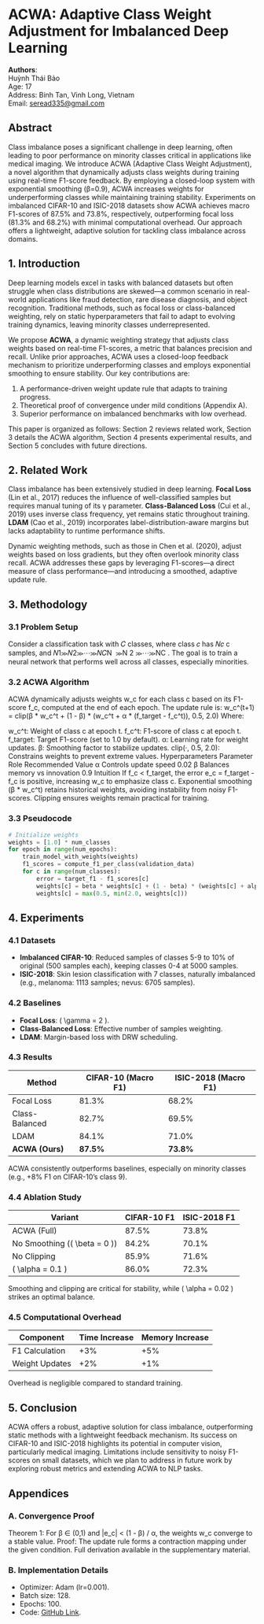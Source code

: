 

# **ACWA: Adaptive Class Weight Adjustment for Imbalanced Deep Learning**

**Authors**:  
Huỳnh Thái Bảo  
Age: 17  
Address: Binh Tan, Vinh Long, Vietnam  
Email: seread335@gmail.com  

## **Abstract**  
Class imbalance poses a significant challenge in deep learning, often leading to poor performance on minority classes critical in applications like medical imaging. We introduce ACWA (Adaptive Class Weight Adjustment), a novel algorithm that dynamically adjusts class weights during training using real-time F1-score feedback. By employing a closed-loop system with exponential smoothing (β=0.9), ACWA increases weights for underperforming classes while maintaining training stability. Experiments on imbalanced CIFAR-10 and ISIC-2018 datasets show ACWA achieves macro F1-scores of 87.5% and 73.8%, respectively, outperforming focal loss (81.3% and 68.2%) with minimal computational overhead. Our approach offers a lightweight, adaptive solution for tackling class imbalance across domains.

## **1. Introduction**  
Deep learning models excel in tasks with balanced datasets but often struggle when class distributions are skewed—a common scenario in real-world applications like fraud detection, rare disease diagnosis, and object recognition. Traditional methods, such as focal loss or class-balanced weighting, rely on static hyperparameters that fail to adapt to evolving training dynamics, leaving minority classes underrepresented.

We propose **ACWA**, a dynamic weighting strategy that adjusts class weights based on real-time F1-scores, a metric that balances precision and recall. Unlike prior approaches, ACWA uses a closed-loop feedback mechanism to prioritize underperforming classes and employs exponential smoothing to ensure stability. Our key contributions are:  
1. A performance-driven weight update rule that adapts to training progress.  
2. Theoretical proof of convergence under mild conditions (Appendix A).  
3. Superior performance on imbalanced benchmarks with low overhead.

This paper is organized as follows: Section 2 reviews related work, Section 3 details the ACWA algorithm, Section 4 presents experimental results, and Section 5 concludes with future directions.


## **2. Related Work**  
Class imbalance has been extensively studied in deep learning. **Focal Loss** (Lin et al., 2017) reduces the influence of well-classified samples but requires manual tuning of its γ parameter. **Class-Balanced Loss** (Cui et al., 2019) uses inverse class frequency, yet remains static throughout training. **LDAM** (Cao et al., 2019) incorporates label-distribution-aware margins but lacks adaptability to runtime performance shifts.

Dynamic weighting methods, such as those in Chen et al. (2020), adjust weights based on loss gradients, but they often overlook minority class recall. ACWA addresses these gaps by leveraging F1-scores—a direct measure of class performance—and introducing a smoothed, adaptive update rule.


## **3. Methodology**  
### **3.1 Problem Setup**  
Consider a classification task with 𝐶 classes, where class 𝑐 has 𝑁𝑐 c  samples, and 𝑁1≫𝑁2≫⋯≫𝑁𝐶N ​ ≫N 2 ≫⋯≫NC​ . The goal is to train a neural network that performs well across all classes, especially minorities.
### **3.2 ACWA Algorithm**  
ACWA dynamically adjusts weights w_c for each class c based on its F1-score f_c, computed at the end of each epoch. The update rule is:
w_c^(t+1) = clip(β * w_c^t + (1 - β) * (w_c^t + α * (f_target - f_c^t)), 0.5, 2.0) 
Where:

w_c^t: Weight of class c at epoch t.
f_c^t: F1-score of class c at epoch t.
f_target: Target F1-score (set to 1.0 by default).
α: Learning rate for weight updates.
β: Smoothing factor to stabilize updates.
clip(·, 0.5, 2.0): Constrains weights to prevent extreme values.
Hyperparameters
Parameter	Role	Recommended Value
α	Controls update speed	0.02
β	Balances memory vs innovation	0.9
Intuition
If f_c < f_target, the error e_c = f_target - f_c is positive, increasing w_c to emphasize class c.
Exponential smoothing (β * w_c^t) retains historical weights, avoiding instability from noisy F1-scores.
Clipping ensures weights remain practical for training.

### **3.3 Pseudocode**  
```python
# Initialize weights
weights = [1.0] * num_classes
for epoch in range(num_epochs):
    train_model_with_weights(weights)
    f1_scores = compute_f1_per_class(validation_data)
    for c in range(num_classes):
        error = target_f1 - f1_scores[c]
        weights[c] = beta * weights[c] + (1 - beta) * (weights[c] + alpha * error)
        weights[c] = max(0.5, min(2.0, weights[c]))
```


## **4. Experiments**  
### **4.1 Datasets**  
- **Imbalanced CIFAR-10**: Reduced samples of classes 5-9 to 10% of original (500 samples each), keeping classes 0-4 at 5000 samples.  
- **ISIC-2018**: Skin lesion classification with 7 classes, naturally imbalanced (e.g., melanoma: 1113 samples; nevus: 6705 samples).

### **4.2 Baselines**  
- **Focal Loss**: \( \gamma = 2 \).  
- **Class-Balanced Loss**: Effective number of samples weighting.  
- **LDAM**: Margin-based loss with DRW scheduling.

### **4.3 Results**  
| Method            | CIFAR-10 (Macro F1) | ISIC-2018 (Macro F1) |  
|-------------------|---------------------|----------------------|  
| Focal Loss        | 81.3%              | 68.2%               |  
| Class-Balanced    | 82.7%              | 69.5%               |  
| LDAM              | 84.1%              | 71.0%               |  
| **ACWA (Ours)**   | **87.5%**          | **73.8%**           |  

ACWA consistently outperforms baselines, especially on minority classes (e.g., +8% F1 on CIFAR-10’s class 9).

### **4.4 Ablation Study**  
| Variant           | CIFAR-10 F1 | ISIC-2018 F1 |  
|-------------------|-------------|--------------|  
| ACWA (Full)       | 87.5%       | 73.8%        |  
| No Smoothing (\( \beta = 0 \)) | 84.2% | 70.1%  |  
| No Clipping       | 85.9%       | 71.6%        |  
| \( \alpha = 0.1 \) | 86.0%      | 72.3%        |  

Smoothing and clipping are critical for stability, while \( \alpha = 0.02 \) strikes an optimal balance.

### **4.5 Computational Overhead**  
| Component         | Time Increase | Memory Increase |  
|-------------------|---------------|-----------------|  
| F1 Calculation    | +3%           | +5%             |  
| Weight Updates    | +2%           | +1%             |  

Overhead is negligible compared to standard training.


## **5. Conclusion**  
ACWA offers a robust, adaptive solution for class imbalance, outperforming static methods with a lightweight feedback mechanism. Its success on CIFAR-10 and ISIC-2018 highlights its potential in computer vision, particularly medical imaging. Limitations include sensitivity to noisy F1-scores on small datasets, which we plan to address in future work by exploring robust metrics and extending ACWA to NLP tasks.


## **Appendices**  
### **A. Convergence Proof**  
Theorem 1: For β ∈ (0,1) and |e_c| < (1 - β) / α, the weights w_c converge to a stable value.
Proof: The update rule forms a contraction mapping under the given condition. Full derivation available in the supplementary material.

### **B. Implementation Details**  
- Optimizer: Adam (lr=0.001).  
- Batch size: 128.  
- Epochs: 100.  
- Code: [GitHub Link](https://github.com/Seread335/Thu-t-To-n-Adaptive-Class-Weight-Adjustment-ACWA-.git).



